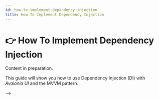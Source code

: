 ```yaml
---
id: how-to-implement-dependency-injection
title: How To Implement Dependency Injection
---
```



# 👉 How To Implement Dependency Injection

Content in preparation.

This guide will show you how to use Dependency Injection (DI) with _Avalonia UI_ and the MVVM pattern. &#x20;

<!--<!--<figure><img src="/img/gitbook-import/assets/image (3) (1) (2).png" alt=""><figcaption></figcaption></figure>-->-->


